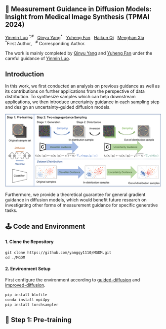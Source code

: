   <h2>🦄️ Measurement Guidance in Diffusion Models: Insight from Medical Image Synthesis (TPMAI 2024) </h2>

<div>
    <a href='https://scholar.google.com.hk/citations?user=InHF3ykAAAAJ&hl=zh-CN' target='_blank'>Yinmin Luo</a> <sup>*,#</sup> &nbsp;
    <a href='https://github.com/yangqy1110' target='_blank'>Qinyu Yang</a><sup>*</sup> &nbsp;
    <a href='https://github.com/yangqy1110/MGDM' target='_blank'>Yuheng Fan</a> &nbsp;
    <a href='https://scholar.google.com.hk/citations?user=AWI7KUsAAAAJ&hl=zh-CN' target='_blank'>Haikun Qi</a> &nbsp;
    <a href='https://menghanxia.github.io/' target='_blank'>Menghan Xia</a> &nbsp;
</div>
<div>
    <sup>*</sup>First Author, &nbsp; <sup>#</sup> Corresponding Author. &nbsp;
  
The work is mainly completed by [Qinyu Yang](https://github.com/yangqy1110) and [Yuheng Fan](https://github.com/yangqy1110/MGDM) under the careful guidance of [Yinmin Luo](https://scholar.google.com.hk/citations?user=InHF3ykAAAAJ&hl=zh-CN).
</div>

## Introduction
In this work, we first conducted an analysis on previous guidance as well as its contributions on further applications from the perspective of data distribution. To synthesize samples which can help downstream applications, we then introduce uncertainty guidance in each sampling step and design an uncertainty-guided diffusion models.

<p align="center">
  <img src="assets/images/pipeline.png">
</p>

Furthermore, we provide a theoretical guarantee for general gradient guidance in diffusion models, which would benefit future research on investigating other forms of measurement guidance for specific generative tasks.

## 🕹️ Code and Environment

#### 1. Clone the Repository

```
git clone https://github.com/yangqy1110/MGDM.git
cd ./MGDM
```

#### 2. Environment Setup

First configure the environment according to [guided-diffusion](https://github.com/openai/guided-diffusion) and [improved-diffusion](https://github.com/openai/improved-diffusion).
```
pip install blofile
conda install mpi4py
pip install torchsampler
```

## 💫 Step 1: Pre-training
